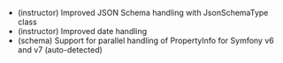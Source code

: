 - (instructor) Improved JSON Schema handling with JsonSchemaType class
- (instructor) Improved date handling
- (schema) Support for parallel handling of PropertyInfo for Symfony v6 and v7 (auto-detected)
